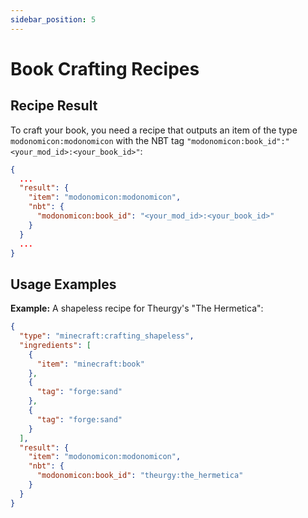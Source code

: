 ```yaml
---
sidebar_position: 5
---
```


# Book Crafting Recipes

## Recipe Result

To craft your book, you need a recipe that outputs an item of the type `modonomicon:modonomicon` with the NBT tag `"modonomicon:book_id":"<your_mod_id>:<your_book_id>"`:

```json 
{
  ...
  "result": {
    "item": "modonomicon:modonomicon",
    "nbt": {
      "modonomicon:book_id": "<your_mod_id>:<your_book_id>"
    }
  }
  ...
}
```

## Usage Examples

**Example:** A shapeless recipe for Theurgy's "The Hermetica":

```json 
{
  "type": "minecraft:crafting_shapeless",
  "ingredients": [
    {
      "item": "minecraft:book"
    },
    {
      "tag": "forge:sand"
    },
    {
      "tag": "forge:sand"
    }
  ],
  "result": {
    "item": "modonomicon:modonomicon",
    "nbt": {
      "modonomicon:book_id": "theurgy:the_hermetica"
    }
  }
}
```` 